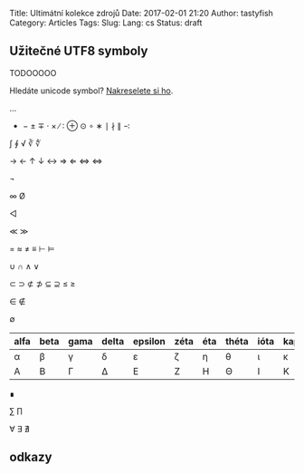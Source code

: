 Title: Ultimátní kolekce zdrojů
Date: 2017-02-01 21:20
Author: tastyfish
Category: Articles
Tags:
Slug:
Lang: cs
Status: draft

<h2> Užitečné UTF8 symboly </h2>

TODOOOOO

Hledáte unicode symbol? [Nakreselete si ho](http://shapecatcher.com/).

…

+ − ± ∓ · × ∕ ∶ ⊕ ⊙ ∘ ∗ ∣ ∤ ∥ ∹

∫ ∮ √ ∛ ∜

→ ← ↑ ↓ ↔ ⇒ ⇐ ⇔ ⇔

¬
 
∞  Ø  

 ◁

≪ ≫
 
= ≈ ≠ ≡ ⊢ ⊨
 
∪ ∩ ∧ ∨
 
⊂ ⊃ ⊄ ⊅ ⊆ ⊇ ≤ ≥
 
∈ ∉
 
∅
 
 alfa | beta | gama | delta | epsilon | zéta | éta | théta | ióta | kappa | lambda | mí | ný | ksí | omikron | pí | ró | sigma | tau | Ypsilon | fí | chí | psí | omega   
------|------|------|-------|---------|------|-----|-------|------|-------|--------|----|----|-----|---------|----|----|-------|-----|---------|----|-----|-----|-------
 α    | β    | γ    | δ     | ε       | ζ    | η   | θ     | ι    | κ     | λ      | μ  | ν  | ξ   | ο       | π  | ρ  | σ ς   | τ   | υ       | φ  | χ   | ψ   | ω
 Α    | Β    | Γ    | Δ     | Ε       | Ζ    | Η   | Θ     | Ι    | Κ     | Λ      | Μ  | Ν  | Ξ   | Ο       | Π  | Ρ  | Σ     | Τ   | Υ       | Φ  | Χ   | Ψ   | Ω

 
∎
 
∑ ∏
 
∀ ∃ ∄

<h2> odkazy </h2>


